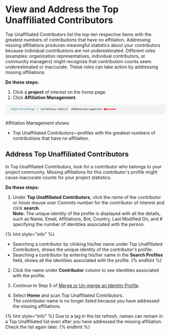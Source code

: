 # View and Address the Top Unaffiliated Contributors

Top Unaffiliated Contributors list the top-ten respective items with the greatest numbers of contributions that have no affiliation. Addressing missing affiliations produces meaningful statistics about your contributors because individual contributions are not underestimated. Different roles \(examples: organization representatives, individual contributors, or community managers\) might recognize that contribution counts seem underestimated or inaccurate. These roles can take action by addressing missing affiliations.

**Do these steps:**

1. Click a **project** of interest on the home page.
2. Click **Affiliation Management**.

![](../../../.gitbook/assets/18088119.png)

Affiliation Management shows:

* Top Unaffiliated Contributors—profiles with the greatest numbers of contributions that have no affiliation.

## Address Top Unaffiliated Contributors <a id="ViewandAddresstheTopUnaffiliatedContributors-AddressTopUnaffiliatedContributors"></a>

In Top Unaffiliated Contributors, look for a contributor who belongs to your project community. Missing affiliations for this contributor's profile might cause inaccurate counts for your project statistics.

**Do these steps:**

1. Under **Top Unaffiliated Contributors**, click the name of the contributor or hover mouse over Commits number for the contributor of interest and click **search**.  
**Note:** The unique identity of the profile is displayed with all the details, such as Name, Email, Affiliations, Bot, Country, Last Modified On, and \# specifying the number of identities associated with the person.

{% hint style="info" %}
* Searching a contributor by clicking his/her name under Top Unaffiliated Contributors, shows the unique identity of the contributor's profile.
* Searching a contributor by entering his/her name in the **Search Profiles** field, shows all the identities associated with the profile.
{% endhint %}

2. Click the name under **Contributor** column to see identities associated with the profile.

3. Continue to Step 5 of [Merge or Un-merge an Identity Profile](merge-or-un-merge-an-identity-profile.md).

4. Select **Home** and scan Top Unaffiliated Contributors.  
The contributor name is no longer listed because you have addressed the missing affiliations.

{% hint style="info" %}
Due to a lag in the list refresh, names can remain in a Top Unaffiliated list even after you have addressed the missing affiliation. Check the list again later.
{% endhint %}

